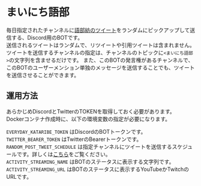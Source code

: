 # まいにち語部
毎日指定されたチャンネルに[語部紡のツイート](https://twitter.com/KataribeTsumugu)をランダムにピックアップして送信する、Discord用のBOTです。  
送信されるツイートはランダムで、リツイートや引用ツイートは含まれません。  
ツイートを送信するチャンネルの指定は、チャンネルのトピックに`<まいにち語部>`の文字列を含ませるだけです。
また、このBOTの発言権があるチャンネルで、このBOTのユーザーメンション単独のメッセージを送信することでも、ツイートを送信させることができます。  

## 運用方法
あらかじめDiscordとTwitterのTOKENを取得しておく必要があります。  
Dockerコンテナ作成時に、以下の環境変数の指定が必要になります。  
  
`EVERYDAY_KATARIBE_TOKEN` はDiscordのBOTトークンです。  
`TWITTER_BEARER_TOKEN` はTwitterのBearerトークンです。  
`RANDOM_POST_TWEET_SCHEDULE` は指定チャンネルにツイートを送信するスケジュールです。詳しくは[こちら](https://github.com/node-cron/node-cron#cron-syntax)をご覧ください。  
`ACTIVITY_STREAMING_NAME` はBOTのステータスに表示する文字列です。  
`ACTIVITY_STREAMING_URL` はBOTのステータスに表示するYouTubeかTwitchのURLです。  
